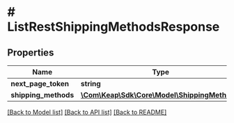 # # ListRestShippingMethodsResponse

## Properties

Name | Type | Description | Notes
------------ | ------------- | ------------- | -------------
**next_page_token** | **string** |  | [optional]
**shipping_methods** | [**\Com\Keap\Sdk\Core\Model\ShippingMethod[]**](ShippingMethod.md) |  | [optional]

[[Back to Model list]](../../README.md#models) [[Back to API list]](../../README.md#endpoints) [[Back to README]](../../README.md)
